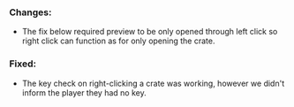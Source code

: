### Changes:
- The fix below required preview to be only opened through left click so right click can function as for only opening the crate.

### Fixed:
- The key check on right-clicking a crate was working, however we didn't inform the player they had no key.